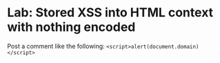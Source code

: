 # Lab: Stored XSS into HTML context with nothing encoded

Post a comment like the following: `<script>alert(document.domain)</script>`
